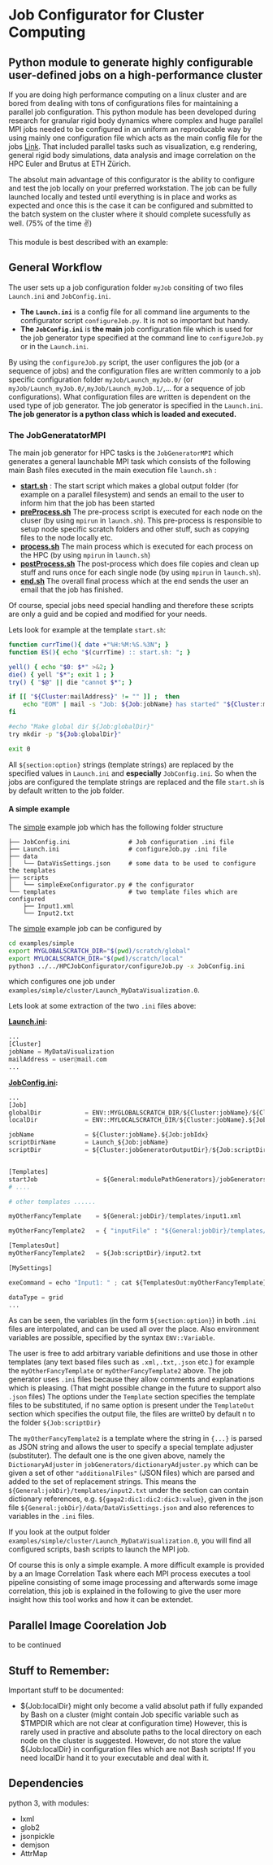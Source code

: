 # Job Configurator for Cluster Computing 
## Python module to generate highly configurable user-defined jobs on a high-performance cluster

If you are doing high performance computing on a linux cluster and are bored from dealing with tons of configurations files for maintaining a parallel job configuration.
This python module has been developed during research for granular rigid body dynamics where complex and huge parallel MPI jobs needed to be configured in an uniform an reproducable way by using mainly one configuration file which acts as the main config file for the jobs [Link](http://www.zfm.ethz.ch/~nuetzig/?page=research). That included parallel tasks such as visualization, e.g rendering, general rigid body simulations, data analysis and image correlation on the HPC Euler and Brutus at ETH Zürich.

The absolut main advantage of this configurator is the ability to configure and test the job locally on your preferred workstation. The job can be fully launched locally and tested until everything is in place and works as expected and once this is the case it can be configured and submitted to the batch system on the cluster where it should complete sucessfully as well. (75% of the time :v:)

This module is best described with an example:
## General Workflow
The user sets up a job configuration folder ``myJob`` consiting of two files ``Launch.ini`` and ``JobConfig.ini``.

  - **The ``Launch.ini``** is a config file for all command line arguments to the configurator script ``configureJob.py``. It is not so important but handy.
  - **The ``JobConfig.ini``** is **the main** job configuration file which is used for the job generator type specified at the command line to ``configureJob.py`` or in the ``Launch.ini``.

By using the ``configureJob.py`` script, the user configures the job (or a sequence of jobs) and the configuration files are written commonly to a job specific configuration folder
``myJob/Launch_myJob.0/`` (or ``myJob/Launch_myJob.0/``,``myJob/Launch_myJob.1/``,... for a sequence of job configurations). What configuration files are written is dependent on the used type of job generator. The job generator is specified in the ``Launch.ini``.  **The job generator is a python class which is loaded and executed.** 

### The JobGeneratatorMPI
The main job generator for HPC tasks is the ``JobGeneratorMPI`` which generates a general launchable MPI task which consists of the following main Bash files executed in the main execution file ``launch.sh`` :

  - **[start.sh](https://github.com/gabyx/HPClusterJobConfigurator/blob/master/HPCJobConfigurator/jobGenerators/jobGeneratorMPI/templates/start.sh)** : The start script which makes a global output folder (for example on a parallel filesystem) and sends an email to the user to inform him that the job has been started
  - **[preProcess.sh](https://github.com/gabyx/HPClusterJobConfigurator/blob/master/HPCJobConfigurator/jobGenerators/jobGeneratorMPI/templates/preProcess.sh)** The pre-process script is executed for each node on the cluser (by using ``mpirun`` in ``launch.sh``). This pre-process is responsible to setup node specific scratch folders and other stuff, such as copying files to the node locally etc.
  - **[process.sh](https://github.com/gabyx/HPClusterJobConfigurator/blob/master/HPCJobConfigurator/jobGenerators/jobGeneratorMPI/templates/process.sh)** The main process which is executed for each process on the HPC (by using ``mpirun`` in ``launch.sh``)
  - **[postProcess.sh](https://github.com/gabyx/HPClusterJobConfigurator/blob/master/HPCJobConfigurator/jobGenerators/jobGeneratorMPI/templates/postProcess.sh)** The post-process which does file copies and clean up stuff and runs once for each single node (by using ``mpirun`` in ``launch.sh``).
  - **[end.sh](https://github.com/gabyx/HPClusterJobConfigurator/blob/master/jobGenerators/jobGeneratorMPI/templates/end.sh)** The overall final process which at the end sends the user an email that the job has finished.

Of course,  special jobs need special handling and therefore these scripts are only a guid and be copied and modified
for your needs.

Lets look for example at the template ``start.sh``:

```bash
function currTime(){ date +"%H:%M:%S.%3N"; }
function ES(){ echo "$(currTime) :: start.sh: "; }

yell() { echo "$0: $*" >&2; }
die() { yell "$*"; exit 1 ; }
try() { "$@" || die "cannot $*"; }

if [[ "${Cluster:mailAddress}" != "" ]] ;  then
    echo "EOM" | mail -s "Job: ${Job:jobName} has started" "${Cluster:mailAddress}"
fi

#echo "Make global dir ${Job:globalDir}" 
try mkdir -p "${Job:globalDir}"

exit 0
```

All ``${section:option}`` strings (template strings) are replaced by the specified values in ``Launch.ini`` and **especially** ``JobConfig.ini``. So when the jobs are configured the template strings are replaced and the file ``start.sh`` is by default written to the job folder.

#### A simple example
The [simple](https://github.com/gabyx/HPClusterJobConfigurator/blob/master/example/simple/) example job which has the following folder structure

```
├── JobConfig.ini                # Job configuration .ini file 
├── Launch.ini                   # configureJob.py .ini file
├── data
│   └── DataVisSettings.json     # some data to be used to configure the templates
├── scripts
│   └── simpleExeConfigurator.py # the configurator
└── templates                    # two template files which are configured
    ├── Input1.xml
    └── Input2.txt
```

The [simple](https://github.com/gabyx/HPClusterJobConfigurator/blob/master/example/simple/) example job can be configured by 

```bash
cd examples/simple
export MYGLOBALSCRATCH_DIR="$(pwd)/scratch/global"
export MYLOCALSCRATCH_DIR="$(pwd)/scratch/local"
python3 ../../HPCJobConfigurator/configureJob.py -x JobConfig.ini 
```

which configures one job under ``examples/simple/cluster/Launch_MyDataVisualization.0``.

Lets look at some extraction of the two ``.ini`` files above:

**[Launch.ini](https://github.com/gabyx/HPClusterJobConfigurator/blob/master/example/simple/Launch.ini):**

```python
...
[Cluster]
jobName = MyDataVisualization
mailAddress = user@mail.com
...
```

**[JobConfig.ini](https://github.com/gabyx/HPClusterJobConfigurator/blob/master/example/simple/JobConfig.ini):**

```python
...
[Job]
globalDir            = ENV::MYGLOBALSCRATCH_DIR/${Cluster:jobName}/${Cluster:jobName}.${Job:jobIdx}
localDir             = ENV::MYLOCALSCRATCH_DIR/${Cluster:jobName}.${Job:jobIdx}

jobName              = ${Cluster:jobName}.${Job:jobIdx}
scriptDirName        = Launch_${Job:jobName}
scriptDir            = ${Cluster:jobGeneratorOutputDir}/${Job:scriptDirName}


[Templates]
startJob                = ${General:modulePathGenerators}/jobGenerators/jobGeneratorMPI/generatorToolPipeline/templates/start.sh
# ....

# other templates ...... 

myOtherFancyTemplate    = ${General:jobDir}/templates/input1.xml

myOtherFancyTemplate2   = { "inputFile" : "${General:jobDir}/templates/input2.txt" , "configurator" : { "modulePath" : "${General:modulePathConfigurator}/jobGenerators/dictionaryAdjuster.py" , "moduleName" : "dictionaryAdjuster" , "className" : "DictionaryAdjuster" }, "settings" : {"additionalFiles" : [{"path":"${General:jobDir}/data/DataVisSettings.json" , "parentName":"gaga2"}] } }

[TemplatesOut]
myOtherFancyTemplate2   = ${Job:scriptDir}/input2.txt

[MySettings]

exeCommand = echo "Input1: " ; cat ${TemplatesOut:myOtherFancyTemplate}; echo "Input2: " ; cat ${TemplatesOut:myOtherFancyTemplate2} ;

dataType = grid
...
```

As can be seen, the variables (in the form ``${section:option}``) in both ``.ini`` files are interpolated, and can be used all over the place.
Also environment variables are possible, specified by the syntax ``ENV::Variable``.

The user is free to add arbitrary variable definitions and use those in other templates (any text based files such as ``.xml,.txt,.json`` etc.) for example the ``myOtherFancyTemplate`` or ``myOtherFancyTemplate2`` above.
The job generator uses ``.ini`` files because they allow comments and explanations which is pleasing. (That might possible change in the future to support also ``.json`` files)
The options under the ``Template`` section specifies the template files to be substituted, if no same option is present under the ``TemplateOut`` section which specifies the output file, the files are writte0 by default n to the folder ``${Job:scriptDir}``

The ``myOtherFancyTemplate2`` is a template where the string in ``{...}`` is parsed as JSON string and allows the user to specify a special template adjuster (substituter). The default one is the one given above, namely the ``DictionaryAdjuster`` in ``jobGenerators/dictionaryAdjuster.py`` which can be given a set of other ``"additionalFiles"`` (JSON files) which are parsed and added to the set of replacement strings. This means the ``${General:jobDir}/templates/input2.txt`` under the section can contain dictionary references, e.g. ``${gaga2:dic1:dic2:dic3:value}``, given in the json file ``${General:jobDir}/data/DataVisSettings.json`` and also references to variables in the ``.ini`` files.

If you look at the output folder ``examples/simple/cluster/Launch_MyDataVisualization.0``, you will find all configured scripts, bash scripts to launch the MPI job.

Of course this is only a simple example. A more difficult example is provided by a an Image Correlation Task where each MPI process executes a tool pipeline consisting of some image processing and afterwards some image correlation, this job is explained in the following to give the user more insight how this tool works and how it can be extendet.

## Parallel Image Coorelation Job 
to be continued


## Stuff to Remember:
  
  Important stuff to be documented:
  - ${Job:localDir} might only become a valid absolut path if fully expanded by Bash on a cluster (might contain Job specific variable such as $TMPDIR which are not clear at configuration time)
    However, this is rarely used in practive and absolute paths to the local directory on each node on the cluster is suggested. However, do not store the value ${Job:localDir} in configuration files which are not Bash scripts! If you need localDir hand it to your executable and deal with it.
    

## Dependencies
python 3, with modules:
  
  - lxml
  - glob2
  - jsonpickle
  - demjson
  - AttrMap
